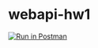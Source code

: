 # webapi-hw1
[![Run in Postman](https://run.pstmn.io/button.svg)](https://app.getpostman.com/run-collection/d6dd77381800bef15968#?env%5BWebAPI%5D=W3siZW5hYmxlZCI6dHJ1ZSwia2V5IjoiYm9va190aXRsZSIsInZhbHVlIjoiVHVyaW5nIiwidHlwZSI6InRleHQifSx7ImVuYWJsZWQiOnRydWUsImtleSI6ImlkIiwidmFsdWUiOiJWbEM1TWtWSXdxa0MiLCJ0eXBlIjoidGV4dCJ9XQ==)
